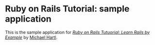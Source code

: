 # Ruby on Rails Tutorial: sample application

This is the sample application for
[*Ruby on Rails Tutuorial: Learn Rails by Example*](http://railstutorial.org/)
by [Michael Hartl](http://michaelhartl.com/).